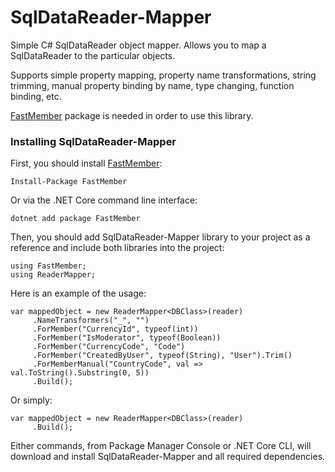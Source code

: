 SqlDataReader-Mapper
======
Simple C# SqlDataReader object mapper. Allows you to map a SqlDataReader to the particular objects.

Supports simple property mapping, property name transformations, string trimming, manual property binding by name, type changing, function binding, etc.

[FastMember](https://www.nuget.org/packages/FastMember/) package is needed in order to use this library.

### Installing SqlDataReader-Mapper

First, you should install [FastMember](https://www.nuget.org/packages/FastMember/):
    
    Install-Package FastMember

Or via the .NET Core command line interface:

    dotnet add package FastMember

Then, you should add SqlDataReader-Mapper library to your project as a reference and include both libraries into the project:

    using FastMember;
    using ReaderMapper;
    
Here is an example of the usage:

    var mappedObject = new ReaderMapper<DBClass>(reader)
         .NameTransformers("_", "")
         .ForMember("CurrencyId", typeof(int))
         .ForMember("IsModerator", typeof(Boolean))
         .ForMember("CurrencyCode", "Code")
         .ForMember("CreatedByUser", typeof(String), "User").Trim()
         .ForMemberManual("CountryCode", val => val.ToString().Substring(0, 5))
         .Build();
         
Or simply:

    var mappedObject = new ReaderMapper<DBClass>(reader)
         .Build();

Either commands, from Package Manager Console or .NET Core CLI, will download and install SqlDataReader-Mapper and all required dependencies.
